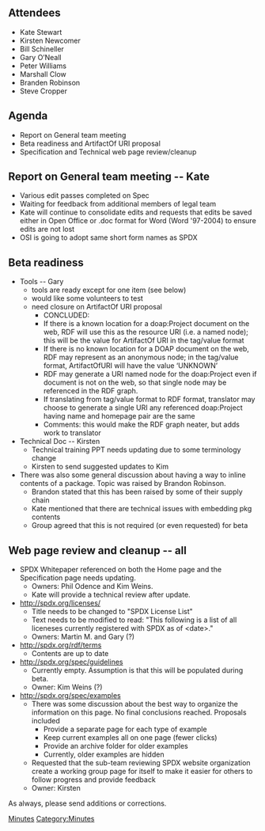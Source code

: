 ## Attendees

  - Kate Stewart
  - Kirsten Newcomer
  - Bill Schineller
  - Gary O’Neall
  - Peter Williams
  - Marshall Clow
  - Branden Robinson
  - Steve Cropper

## Agenda

  - Report on General team meeting
  - Beta readiness and ArtifactOf URI proposal
  - Specification and Technical web page review/cleanup

## Report on General team meeting -- Kate

  - Various edit passes completed on Spec
  - Waiting for feedback from additional members of legal team
  - Kate will continue to consolidate edits and requests that edits be
    saved either in Open Office or .doc format for Word (Word '97-2004)
    to ensure edits are not lost
  - OSI is going to adopt same short form names as SPDX

## Beta readiness

  - Tools -- Gary
      - tools are ready except for one item (see below)
      - would like some volunteers to test
      - need closure on ArtifactOf URI proposal
          - CONCLUDED:
          - If there is a known location for a doap:Project document on
            the web, RDF will use this as the resource URI (i.e. a named
            node); this will be the value for ArtifactOf URI in the
            tag/value format
          - If there is no known location for a DOAP document on the
            web, RDF may represent as an anonymous node; in the
            tag/value format, ArtifactOfURI will have the value
            ‘UNKNOWN’
          - RDF may generate a URI named node for the doap:Project even
            if document is not on the web, so that single node may be
            referenced in the RDF graph.
          - If translating from tag/value format to RDF format,
            translator may choose to generate a single URI any
            referenced doap:Project having name and homepage pair are
            the same
          - Comments: this would make the RDF graph neater, but adds
            work to translator
  - Technical Doc -- Kirsten
      - Technical training PPT needs updating due to some terminology
        change
      - Kirsten to send suggested updates to Kim
  - There was also some general discussion about having a way to inline
    contents of a package. Topic was raised by Brandon Robinson.
      - Brandon stated that this has been raised by some of their supply
        chain
      - Kate mentioned that there are technical issues with embedding
        pkg contents
      - Group agreed that this is not required (or even requested) for
        beta

## Web page review and cleanup -- all

  - SPDX Whitepaper referenced on both the Home page and the
    Specification page needs updating.
      - Owners: Phil Odence and Kim Weins.
      - Kate will provide a technical review after update.
  - <http://spdx.org/licenses/>
      - Title needs to be changed to "SPDX License List"
      - Text needs to be modified to read: "This following is a list of
        all liceneses currently registered with SPDX as of \<date\>."
      - Owners: Martin M. and Gary (?)
  - <http://spdx.org/rdf/terms>
      - Contents are up to date
  - <http://spdx.org/spec/guidelines>
      - Currently empty. Assumption is that this will be populated
        during beta.
      - Owner: Kim Weins (?)
  - <http://spdx.org/spec/examples>
      - There was some discussion about the best way to organize the
        information on this page. No final conclusions reached.
        Proposals included
          - Provide a separate page for each type of example
          - Keep current examples all on one page (fewer clicks)
          - Provide an archive folder for older examples
          - Currently, older examples are hidden
      - Requested that the sub-team reviewing SPDX website organization
        create a working group page for itself to make it easier for
        others to follow progress and provide feedback
      - Owner: Kirsten

As always, please send additions or corrections.

[Minutes](Category:Technical "wikilink")
[Category:Minutes](Category:Minutes "wikilink")
